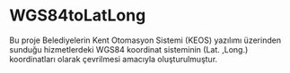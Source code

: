 # WGS84toLatLong
Bu proje Belediyelerin Kent Otomasyon Sistemi (KEOS) yazılımı üzerinden sunduğu hizmetlerdeki WGS84 koordinat sisteminin (Lat. ,Long.) koordinatları olarak çevrilmesi amacıyla oluşturulmuştur.
